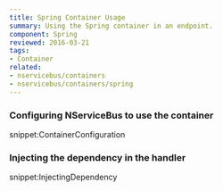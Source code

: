 ```yaml
---
title: Spring Container Usage
summary: Using the Spring container in an endpoint.
component: Spring
reviewed: 2016-03-21
tags:
- Container
related:
- nservicebus/containers
- nservicebus/containers/spring
---
```


### Configuring NServiceBus to use the container

snippet:ContainerConfiguration


### Injecting the dependency in the handler

snippet:InjectingDependency